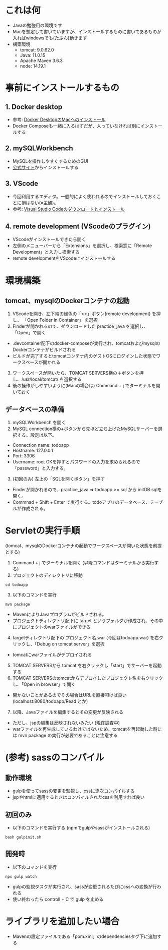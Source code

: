 # これは何
- Javaの勉強用の環境です
- Macを想定して書いていますが、インストールするものに書いてあるものが入ればwindowsでも(たぶん)動きます
- 構築環境
    - tomcat: 9.0.62.0
    - Java: 11.0.15
    - Apache Maven 3.6.3
    - node: 14.19.1
# 事前にインストールするもの
## 1. Docker desktop
- 参考: [Docker DesktopのMacへのインストール](https://matsuand.github.io/docs.docker.jp.onthefly/desktop/mac/install/)
- Docker Composeも一緒に入るはずだが、入っていなければ別にインストールする 
## 2. mySQLWorkbench
- MySQLを操作しやすくするためのGUI
- [公式サイト](https://www.mysql.com/jp/products/workbench/)からインストールする
## 3. VScode
- 今回利用するエディタ。一般的によく使われるのでインストールしておくことに損はない(※主観)。
- 参考: [Visual Studio Codeのダウンロードとインストール](https://www.javadrive.jp/vscode/install/index1.html) 
## 4. remote development (VScodeのプラグイン)
- VScodeがインストールできたら開く
- 左側のメニューバーから「Extensions」を選択し、検索窓に「Remote Development」と入力し検索する
- remote developmentをVScodeにインストールする

# 環境構築
## tomcat、mysqlのDockerコンテナの起動
1. VScodeを開き、左下端の緑色の「><」ボタン(remote development) を押し、 「Open Folder in Container」 を選択
2. Finderが開かれるので、ダウンロードした practice_java を選択し、「Open」で開く
- .devcontainer配下のdocker-composeが実行され、tomcatおよびmysqlのDockerコンテナがビルドされる
- ビルドが完了するとtomcatコンテナ内のゲストOSにログインした状態でワークスペースが開かれる
3. ワークスペースが開いたら、TOMCAT SERVERS横の＋ボタンを押し、/usr/local/tomcat/ を選択する
4. 後の操作がしやすいように(Macの場合は) Command + j でターミナルを開いておく
## データベースの準備
1. mySQLWorkbench を開く
2. MySQL connection横の+ボタンから先ほど立ち上げたMySQLサーバーを選択する。設定は以下。
- Connection name: todoapp
- Hostname: 127.0.0.1
- Port: 3306
- Username: root
OKを押すとパスワードの入力を求められるので「password」と入力する。

3. (初回のみ) 左上の「SQLを開くボタン」を押す
- Finderが開かれるので、practice_java => todoapp >= sql から initDB.sqlを開く。
- Commnad + Shift + Enter で実行する。todoアプリのデータベース、テーブルが作成される。

# Servletの実行手順
(tomcat、mysqlのDockerコンテナの起動でワークスペースが開いた状態を前提とする)
1. Command + j でターミナルを開く (以降コマンドはターミナルから実行する)
2. プロジェクトのディレクトリに移動
```
cd todoapp
```
3. 以下のコマンドを実行
```
mvn package
```
- MavenによりJavaプログラムがビルドされる。
- プロジェクトディレクトリ配下に target というフォルダが作成され、その中にプロジェクトのwarファイルができる
4. targetディレクトリ配下の プロジェクト名.war (今回はtodoapp.war) を右クリックし、「Debug on tomcat server」を選択
- tomcatにwarファイルがデプロイされる
5. TOMCAT SERVERSから tomcat を右クリックし「start」でサーバーを起動する
6. TOMCAT SERVERSのtomcatからデプロイしたプロジェクト名を右クリックし、「Open in browser」で開く
- 開かないことがあるのでその場合はURLを直接叩けば良い (localhost:8080/todoapp/Read とか)
7. 以降、Javaファイルを編集するとその変更が反映される
- ただし、jspの編集は反映されないみたい (現在調査中)
- warファイルを再生成しているわけではないため、tomcatを再起動した時には mvn package の実行が必要であることに注意する

# (参考) sassのコンパイル
## 動作環境
- gulpを使ってsassの変更を監視し、cssに逐次コンパイルする
- jspやhtmlに適用するときはコンパイルされたcssを利用すれば良い 
## 初回のみ
- 以下のコマンドを実行する (npmでgulpやsassがインストールされる)
```
bash gulpinit.sh
```
## 開発時
- 以下のコマンドを実行
```
npx gulp watch
```
- gulpの監視タスクが実行され、sassが変更されるたびにcssへの変換が行われる
- 使い終わったら controll + C で gulp を止める

# ライブラリを追加したい場合
- Mavenの設定ファイルである「pom.xml」のdependenciesタグ下に追加する